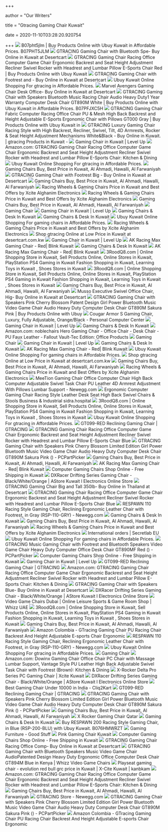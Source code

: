 +++
        
author = "Our Writers"
        
title = "Gtracing Gaming Chair Kuwait"
        
date = 2020-11-10T03:28:20.920754
        
+++
[ ![](https://www.a.ubuy.com.kw/productimg/?image=aHR0cHM6Ly9pbWFnZXMtbmEuc3NsLWltYWdlcy1hbWF6b24uY29tL2ltYWdlcy9JLzcxTyUyQlgzT1ZtWUwuX1NTNDAwXy5qcGc.jpg)](https://www.a.ubuy.com.kw/productimg/?image=aHR0cHM6Ly9pbWFnZXMtbmEuc3NsLWltYWdlcy1hbWF6b24uY29tL2ltYWdlcy9JLzcxTyUyQlgzT1ZtWUwuX1NTNDAwXy5qcGc.jpg) B07pht5jlm | Buy Products Online with Ubuy Kuwait in Affordable Prices.  B07PHT5JLM
[ ![](https://m.media-amazon.com/images/I/41mgnrZC3DL.jpg)](https://m.media-amazon.com/images/I/41mgnrZC3DL.jpg) GTRACING Gaming Chair with Bluetooth Spe- Buy Online in Kuwait at Desertcart
[ ![](https://www.a.ubuy.com.kw/productimg/?image=aHR0cHM6Ly9pbWFnZXMtbmEuc3NsLWltYWdlcy1hbWF6b24uY29tL2ltYWdlcy9JLzYxOXNXRnNYSiUyQkwuX1NTNDAwXy5qcGc.jpg)](https://www.a.ubuy.com.kw/productimg/?image=aHR0cHM6Ly9pbWFnZXMtbmEuc3NsLWltYWdlcy1hbWF6b24uY29tL2ltYWdlcy9JLzYxOXNXRnNYSiUyQkwuX1NTNDAwXy5qcGc.jpg) GTRACING Gaming Chair Racing Office Computer Game Chair Ergonomic Backrest  and Seat Height Adjustment Recliner Swivel Rocker with Headrest and Lumbar  Pillow E-Sports Chair Red | Buy Products Online with Ubuy Kuwait
[ ![](https://m.media-amazon.com/images/I/41vj8BPJVYL.jpg)](https://m.media-amazon.com/images/I/41vj8BPJVYL.jpg) GTRACING Gaming Chair with Footrest and - Buy Online in Kuwait at Desertcart
[ ![](https://www.a.ubuy.com.kw/productimg/?image=aHR0cHM6Ly9tLm1lZGlhLWFtYXpvbi5jb20vaW1hZ2VzL0kvNjFIUUZteDNLM0wuX0FDX1VTMjE4Xy5qcGc.jpg)](https://www.a.ubuy.com.kw/productimg/?image=aHR0cHM6Ly9tLm1lZGlhLWFtYXpvbi5jb20vaW1hZ2VzL0kvNjFIUUZteDNLM0wuX0FDX1VTMjE4Xy5qcGc.jpg) Ubuy Kuwait Online Shopping For gtracing in Affordable Prices.
[ ![](https://m.media-amazon.com/images/I/41m3rWN+OqL.jpg)](https://m.media-amazon.com/images/I/41m3rWN+OqL.jpg) Marvel Avengers Gaming Chair Desk Office- Buy Online in Kuwait at Desertcart
[ ![](https://www.a.ubuy.com.kw/productimg/?image=aHR0cHM6Ly9pbWFnZXMtbmEuc3NsLWltYWdlcy1hbWF6b24uY29tL2ltYWdlcy9JLzYxYTA4ZFdnenJMLl9TUzQwMF8uanBn.jpg)](https://www.a.ubuy.com.kw/productimg/?image=aHR0cHM6Ly9pbWFnZXMtbmEuc3NsLWltYWdlcy1hbWF6b24uY29tL2ltYWdlcy9JLzYxYTA4ZFdnenJMLl9TUzQwMF8uanBn.jpg) GTRACING Gaming Chair with Speakers Bluetooth Music Racing Chair Audio  Heavy Duty1 Year Warranty Computer Desk Chair GT890M White | Buy Products  Online with Ubuy Kuwait in Affordable Prices. B07PFJXC5H
[ ![](https://www.a.ubuy.com.kw/productimg/?image=aHR0cHM6Ly9pbWFnZXMtbmEuc3NsLWltYWdlcy1hbWF6b24uY29tL2ltYWdlcy9JLzYxaDFCM21kSUdMLl9TUzQwMF8uanBn.jpg)](https://www.a.ubuy.com.kw/productimg/?image=aHR0cHM6Ly9pbWFnZXMtbmEuc3NsLWltYWdlcy1hbWF6b24uY29tL2ltYWdlcy9JLzYxaDFCM21kSUdMLl9TUzQwMF8uanBn.jpg) GTRACING Gaming Chair Fabric Computer Racing Office Chair PU & Mesh High  Back Backrest and Height Adjustable E-Sports Ergonomic Chair with Pillows  GT000 Gray | Buy Products Online with Ubuy Kuwait in
[ ![](https://m.media-amazon.com/images/I/41zDb5jEeML.jpg)](https://m.media-amazon.com/images/I/41zDb5jEeML.jpg) GTRACING Luxury Gaming Chair Racing Style with High Backrest, Recliner,  Swivel, Tilt, 4D Armrests, Rocker & Seat Height Adjustment Mechanisms  White&Black - Buy Online in Kuwait. | gtracing Products in Kuwait -
[ ![](https://cdn.shopify.com/s/files/1/0026/9906/7504/products/gaming-desk-chair-sharkoon-skiller-sgs3-gaming-chair-1_medium.jpg?v=1563457202)](https://cdn.shopify.com/s/files/1/0026/9906/7504/products/gaming-desk-chair-sharkoon-skiller-sgs3-gaming-chair-1_medium.jpg?v=1563457202) Gaming Chair in Kuwait | Level Up
[ ![](https://images-na.ssl-images-amazon.com/images/I/61IM7NU%2Bh9L._AC_SL1500_.jpg)](https://images-na.ssl-images-amazon.com/images/I/61IM7NU%2Bh9L._AC_SL1500_.jpg) Amazon.com: GTRACING Gaming Chair Racing Office Computer Game Chair  Ergonomic Backrest and Seat Height Adjustment Recliner Swivel Rocker with  Headrest and Lumbar Pillow E-Sports Chair: Kitchen & Dining
[ ![](https://www.a.ubuy.com.kw/productimg/?image=aHR0cHM6Ly9tLm1lZGlhLWFtYXpvbi5jb20vaW1hZ2VzL0kvNjEyRmVNenRvN0wuX0FDX1VTMjE4Xy5qcGc.jpg)](https://www.a.ubuy.com.kw/productimg/?image=aHR0cHM6Ly9tLm1lZGlhLWFtYXpvbi5jb20vaW1hZ2VzL0kvNjEyRmVNenRvN0wuX0FDX1VTMjE4Xy5qcGc.jpg) Ubuy Kuwait Online Shopping For gtracing in Affordable Prices.
[ ![](https://microless.com/cdn/products/0953a141411f57368d2d17f53e801314-md.jpg)](https://microless.com/cdn/products/0953a141411f57368d2d17f53e801314-md.jpg) Gaming Chairs Buy, Best Price in Kuwait, Al Ahmadi, Hawalli, Al Farwaniyah
[ ![](https://m.media-amazon.com/images/I/41PK499s2OL.jpg)](https://m.media-amazon.com/images/I/41PK499s2OL.jpg) GTRACING Gaming Chair with Footrest Big - Buy Online in Kuwait at Desertcart
[ ![](https://microless.com/cdn/products/b0c89844da672b2a621f8769b537fccf-md.jpg)](https://microless.com/cdn/products/b0c89844da672b2a621f8769b537fccf-md.jpg) Gaming Chairs Buy, Best Price in Kuwait, Al Ahmadi, Hawalli, Al Farwaniyah
[ ![](https://m.xcite.com/media/catalog/product/cache/1/small_image/250x/9df78eab33525d08d6e5fb8d27136e95/h/p/hp_omen_gaming_chair_-_red_1_392_720.jpg)](https://m.xcite.com/media/catalog/product/cache/1/small_image/250x/9df78eab33525d08d6e5fb8d27136e95/h/p/hp_omen_gaming_chair_-_red_1_392_720.jpg) Racing Wheels & Gaming Chairs Price in Kuwait and Best Offers by Xcite  Alghanim Electronics
[ ![](https://m.xcite.com/media/catalog/product/cache/1/small_image/250x/9df78eab33525d08d6e5fb8d27136e95/p/l/playseat_gaming_chiar_-_evolution_alcantara_pro_1.jpg)](https://m.xcite.com/media/catalog/product/cache/1/small_image/250x/9df78eab33525d08d6e5fb8d27136e95/p/l/playseat_gaming_chiar_-_evolution_alcantara_pro_1.jpg) Racing Wheels & Gaming Chairs Price in Kuwait and Best Offers by Xcite  Alghanim Electronics
[ ![](https://microless.com/cdn/products/ab9857b7707415afd3608da6fd61115e-md.jpg)](https://microless.com/cdn/products/ab9857b7707415afd3608da6fd61115e-md.jpg) Gaming Chairs Buy, Best Price in Kuwait, Al Ahmadi, Hawalli, Al Farwaniyah
[ ![](https://talabatexpress.com/image/cache/catalog/25092020122457713-270x270.jpg)](https://talabatexpress.com/image/cache/catalog/25092020122457713-270x270.jpg) Gaming Chair
[ ![](https://cdn.shopify.com/s/files/1/0026/9906/7504/products/eec312_red_2048x2048_635d9ff9-7e02-4631-a62c-3977f50f0d11_medium.jpg?v=1603130380)](https://cdn.shopify.com/s/files/1/0026/9906/7504/products/eec312_red_2048x2048_635d9ff9-7e02-4631-a62c-3977f50f0d11_medium.jpg?v=1603130380) Gaming Chair in Kuwait | Level Up
[ ![](https://www.best.com.kw/wcsstore/BEST/images/catalog/productImages/GC-F101-NR-D3.jpg)](https://www.best.com.kw/wcsstore/BEST/images/catalog/productImages/GC-F101-NR-D3.jpg) Gaming Chairs & Desk In Kuwait
[ ![](https://www.best.com.kw/wcsstore/BEST/images/catalog/productThumbNails/GC-K06-NR-S1.jpg)](https://www.best.com.kw/wcsstore/BEST/images/catalog/productThumbNails/GC-K06-NR-S1.jpg) Gaming Chairs & Desk In Kuwait
[ ![](https://www.a.ubuy.com.kw/productimg/?image=aHR0cHM6Ly9tLm1lZGlhLWFtYXpvbi5jb20vaW1hZ2VzL0kvNjFIRXFITWtSaEwuX0FDX1VTMjE4Xy5qcGc.jpg)](https://www.a.ubuy.com.kw/productimg/?image=aHR0cHM6Ly9tLm1lZGlhLWFtYXpvbi5jb20vaW1hZ2VzL0kvNjFIRXFITWtSaEwuX0FDX1VTMjE4Xy5qcGc.jpg) Ubuy Kuwait Online Shopping For gaming chairs in Affordable Prices.
[ ![](https://m.xcite.com/media/catalog/product/cache/1/small_image/250x/9df78eab33525d08d6e5fb8d27136e95/n/e/nex_gaming_chair_black_blue_1_449_586.jpg)](https://m.xcite.com/media/catalog/product/cache/1/small_image/250x/9df78eab33525d08d6e5fb8d27136e95/n/e/nex_gaming_chair_black_blue_1_449_586.jpg) Racing Wheels & Gaming Chairs Price in Kuwait and Best Offers by Xcite  Alghanim Electronics
[ ![](https://m.media-amazon.com/images/I/41s3XdkwTBL.jpg)](https://m.media-amazon.com/images/I/41s3XdkwTBL.jpg) Shop gtracing Online at Low Price in Kuwait at desertcart.com.kw
[ ![](https://cdn.shopify.com/s/files/1/0026/9906/7504/products/Untitleddesign_25_2f3fc18d-e724-436b-a0d0-8e175027ba3a_medium.jpg?v=1600892066)](https://cdn.shopify.com/s/files/1/0026/9906/7504/products/Untitleddesign_25_2f3fc18d-e724-436b-a0d0-8e175027ba3a_medium.jpg?v=1600892066) Gaming Chair in Kuwait | Level Up
[ ![](https://blobstorage.azureedge.net/wbimages//Products/125810/LargeImage/1.jpg)](https://blobstorage.azureedge.net/wbimages//Products/125810/LargeImage/1.jpg) AK Racing Max Gaming Chair - Red| Blink Kuwait
[ ![](https://www.best.com.kw/wcsstore/BEST/images/catalog/productThumbNails/TEGC-2023101-C1.jpg)](https://www.best.com.kw/wcsstore/BEST/images/catalog/productThumbNails/TEGC-2023101-C1.jpg) Gaming Chairs & Desk In Kuwait
[ ![](https://blobstorage.azureedge.net/wbimages//Products/125810/LargeImage/6.jpg)](https://blobstorage.azureedge.net/wbimages//Products/125810/LargeImage/6.jpg) AK Racing Max Gaming Chair - Red| Blink Kuwait
[ ![](https://3roodq8.com/image/cache/catalog/products%20image/Cougar3837-270x270.gif)](https://3roodq8.com/image/cache/catalog/products%20image/Cougar3837-270x270.gif) 3RoodQ8.com | Online Shopping Store in Kuwait, Sell Products Online, Online  Stores in Kuwait, PlayStation PS4 Gaming in Kuwait Fashion Shopping in  Kuwait, Learning Toys in Kuwait , Shoes Stores in Kuwait
[ ![](https://3roodq8.com/image/cache/catalog/products%20image/autogameror67-270x270.gif)](https://3roodq8.com/image/cache/catalog/products%20image/autogameror67-270x270.gif) 3RoodQ8.com | Online Shopping Store in Kuwait, Sell Products Online, Online  Stores in Kuwait, PlayStation PS4 Gaming in Kuwait Fashion Shopping in  Kuwait, Learning Toys in Kuwait , Shoes Stores in Kuwait
[ ![](https://microless.com/cdn/products/13e07c17906205a95adb830f71e157b4-md.jpg)](https://microless.com/cdn/products/13e07c17906205a95adb830f71e157b4-md.jpg) Gaming Chairs Buy, Best Price in Kuwait, Al Ahmadi, Hawalli, Al Farwaniyah
[ ![](https://images-na.ssl-images-amazon.com/images/I/519CJr%2Bg2bL.jpg)](https://images-na.ssl-images-amazon.com/images/I/519CJr%2Bg2bL.jpg) Musso Executive Swivel Office Chair, Hig- Buy Online in Kuwait at Desertcart
[ ![](https://www.a.ubuy.com.kw/productimg/?image=aHR0cHM6Ly9pbWFnZXMtbmEuc3NsLWltYWdlcy1hbWF6b24uY29tL2ltYWdlcy9JLzYxMGFpN0VMZ0FMLl9TUzQwMF8uanBn.jpg)](https://www.a.ubuy.com.kw/productimg/?image=aHR0cHM6Ly9pbWFnZXMtbmEuc3NsLWltYWdlcy1hbWF6b24uY29tL2ltYWdlcy9JLzYxMGFpN0VMZ0FMLl9TUzQwMF8uanBn.jpg) GTRACING Gaming Chair with Speakers Pink Cherry Blossom Patent Design  Girl Power Bluetooth Music Video Game Chair Audio Heavy Duty Computer Desk  Chair GT890M Sakura Pink | Buy Products Online with Ubuy
[ ![](https://www.pckuwait.com/wp-content/uploads/2019/02/gaming-chair-1.jpg)](https://www.pckuwait.com/wp-content/uploads/2019/02/gaming-chair-1.jpg) Cougar Armor S Gaming Chair, Luxury, Fully Adjustable, Orange/Black -  Personal Computer Center
[ ![](https://cdn.shopify.com/s/files/1/0026/9906/7504/products/MAG_CH110_front_medium.png?v=1563457980)](https://cdn.shopify.com/s/files/1/0026/9906/7504/products/MAG_CH110_front_medium.png?v=1563457980) Gaming Chair in Kuwait | Level Up
[ ![](https://www.best.com.kw/wcsstore/BEST/images/catalog/productThumbNails/SGS3-BLK-GREEN.jpg)](https://www.best.com.kw/wcsstore/BEST/images/catalog/productThumbNails/SGS3-BLK-GREEN.jpg) Gaming Chairs & Desk In Kuwait
[ ![](https://images-na.ssl-images-amazon.com/images/I/71cmyrlY3vL._AC_SX679_.jpg)](https://images-na.ssl-images-amazon.com/images/I/71cmyrlY3vL._AC_SX679_.jpg) Amazon.com: noblechairs Hero Gaming Chair - Office Chair - Desk Chair - PU  Faux Leather - Fallout Vault-Tec Edition: Office Products
[ ![](https://talabatexpress.com/image/cache/catalog/06092020092859715-270x270.jpg)](https://talabatexpress.com/image/cache/catalog/06092020092859715-270x270.jpg) Gaming Chair
[ ![](https://cdn.shopify.com/s/files/1/0026/9906/7504/products/Untitleddesign_3_221421a8-c2f5-4a53-ad65-4196db3081e1_medium.jpg?v=1599253991)](https://cdn.shopify.com/s/files/1/0026/9906/7504/products/Untitleddesign_3_221421a8-c2f5-4a53-ad65-4196db3081e1_medium.jpg?v=1599253991) Gaming Chair in Kuwait | Level Up
[ ![](https://www.best.com.kw/wcsstore/BEST/images/catalog/productThumbNails/GC-F101-NB-D3.jpg)](https://www.best.com.kw/wcsstore/BEST/images/catalog/productThumbNails/GC-F101-NB-D3.jpg) Gaming Chairs & Desk In Kuwait
[ ![](https://blobstorage.azureedge.net/wbimages//Products/125810/LargeImage/2.jpg)](https://blobstorage.azureedge.net/wbimages//Products/125810/LargeImage/2.jpg) AK Racing Max Gaming Chair - Red| Blink Kuwait
[ ![](https://www.a.ubuy.com.kw/productimg/?image=aHR0cHM6Ly9tLm1lZGlhLWFtYXpvbi5jb20vaW1hZ2VzL0kvNzFFRVhReWllMUwuX0FDX1VTMjE4Xy5qcGc.jpg)](https://www.a.ubuy.com.kw/productimg/?image=aHR0cHM6Ly9tLm1lZGlhLWFtYXpvbi5jb20vaW1hZ2VzL0kvNzFFRVhReWllMUwuX0FDX1VTMjE4Xy5qcGc.jpg) Ubuy Kuwait Online Shopping For gaming chairs in Affordable Prices.
[ ![](https://images-na.ssl-images-amazon.com/images/I/51agLFWsnyL.jpg)](https://images-na.ssl-images-amazon.com/images/I/51agLFWsnyL.jpg) Shop gtracing Online at Low Price in Kuwait at desertcart.com.kw
[ ![](https://microless.com/cdn/products/cc4b4d2c40a1048bf9bae48e00ecbe60-md.jpg)](https://microless.com/cdn/products/cc4b4d2c40a1048bf9bae48e00ecbe60-md.jpg) Gaming Chairs Buy, Best Price in Kuwait, Al Ahmadi, Hawalli, Al Farwaniyah
[ ![](https://m.xcite.com/media/catalog/product/cache/1/small_image/250x/9df78eab33525d08d6e5fb8d27136e95/playseat-evolution-black.jpg)](https://m.xcite.com/media/catalog/product/cache/1/small_image/250x/9df78eab33525d08d6e5fb8d27136e95/playseat-evolution-black.jpg) Racing Wheels & Gaming Chairs Price in Kuwait and Best Offers by Xcite  Alghanim Electronics
[ ![](https://c1.neweggimages.com/ProductImageCompressAll300/AF8H_132139571990253734zBoVl2CTOf.jpg)](https://c1.neweggimages.com/ProductImageCompressAll300/AF8H_132139571990253734zBoVl2CTOf.jpg) MeeTion Gaming Chair Office Computer Chair High Back Computer Adjustable  Swivel Task Chair PU Leather 4D Armrest Adjustment With Pillows Lumbar  Support - Newegg.com
[ ![](http://i.ebayimg.com/images/g/laAAAOSwS8ZclHqz/s-l500.jpg)](http://i.ebayimg.com/images/g/laAAAOSwS8ZclHqz/s-l500.jpg) Ergonomic Computer Gaming Chair Racing Style Leather Desk Seat High Back  Swivel Chairs & Stools Business & Industrial sidra.hospital
[ ![](https://3roodq8.com/image/cache/catalog/products%20image/Ewincgairred-270x270.gif)](https://3roodq8.com/image/cache/catalog/products%20image/Ewincgairred-270x270.gif) 3RoodQ8.com | Online Shopping Store in Kuwait, Sell Products Online, Online  Stores in Kuwait, PlayStation PS4 Gaming in Kuwait Fashion Shopping in  Kuwait, Learning Toys in Kuwait , Shoes Stores in Kuwait
[ ![](https://www.a.ubuy.com.kw/productimg/?image=aHR0cHM6Ly9tLm1lZGlhLWFtYXpvbi5jb20vaW1hZ2VzL0kvNjF2Y0x4NFg4ckwuX0FDX1VTMjE4Xy5qcGc.jpg)](https://www.a.ubuy.com.kw/productimg/?image=aHR0cHM6Ly9tLm1lZGlhLWFtYXpvbi5jb20vaW1hZ2VzL0kvNjF2Y0x4NFg4ckwuX0FDX1VTMjE4Xy5qcGc.jpg) Ubuy Kuwait Online Shopping For gtracing in Affordable Prices.
[ ![](http://cdn.shopify.com/s/files/1/0092/3828/2340/products/b_dad782e7-5353-471a-b766-873577bf22a1_grande.jpg?v=1596519023)](http://cdn.shopify.com/s/files/1/0092/3828/2340/products/b_dad782e7-5353-471a-b766-873577bf22a1_grande.jpg?v=1596519023) GT099-RED Reclining Gaming Chair | GTRACING
[ ![](https://img-s.yoybuy.com/images/I/61Lc6HcfsKL.jpg)](https://img-s.yoybuy.com/images/I/61Lc6HcfsKL.jpg) GTRACING Gaming Chair Racing Office Computer Game Chair Ergonomic Backrest  and Seat Height Adjustment Recliner Swivel Rocker with Headrest and Lumbar  Pillow E-Sports Chair Blue
[ ![](https://images-na.ssl-images-amazon.com/images/I/41bOYdSzBBL.jpg)](https://images-na.ssl-images-amazon.com/images/I/41bOYdSzBBL.jpg) GTRACING Gaming Chair with Speakers Pink Cherry Blossom Limited Edition  Girl Power Bluetooth Music Video Game Chair Audio Heavy Duty Computer Desk  Chair GT890M Sakura Pink () - PCPartPicker
[ ![](https://microless.com/cdn/products/cb66a80cd515fe74cf8ccc7124b4c87b-md.jpg)](https://microless.com/cdn/products/cb66a80cd515fe74cf8ccc7124b4c87b-md.jpg) Gaming Chairs Buy, Best Price in Kuwait, Al Ahmadi, Hawalli, Al Farwaniyah
[ ![](https://blobstorage.azureedge.net/wbimages//Products/125810/LargeImage/3.jpg)](https://blobstorage.azureedge.net/wbimages//Products/125810/LargeImage/3.jpg) AK Racing Max Gaming Chair - Red| Blink Kuwait
[ ![](https://images-na.ssl-images-amazon.com/images/I/41K5yj7T0mL._AC_SY400_.jpg)](https://images-na.ssl-images-amazon.com/images/I/41K5yj7T0mL._AC_SY400_.jpg) Computer Gaming Chairs Shop Online - Free Shipping in Kuwait
[ ![](https://astorekw.com/web/image/biztech.product.images/893/image?unique=ae43135)](https://astorekw.com/web/image/biztech.product.images/893/image?unique=ae43135) DXRacer Drifting Series Gaming Chair - Black/White/Orange | AStore Kuwait l  Electronics Online Store
[ ![](https://m.media-amazon.com/images/I/41xMptnJTGL.jpg)](https://m.media-amazon.com/images/I/41xMptnJTGL.jpg) GTRACING Gaming Chair Big and Tall 350lb- Buy Online in Thailand at  Desertcart
[ ![](https://img-s.yoybuy.com/images/I/61uyVXlE6HL.jpg)](https://img-s.yoybuy.com/images/I/61uyVXlE6HL.jpg) GTRACING Gaming Chair Racing Office Computer Game Chair Ergonomic Backrest  and Seat Height Adjustment Recliner Swivel Rocker with Headrest and Lumbar  Pillow E-Sports Chair Blue
[ ![](https://c1.neweggimages.com/ProductImageCompressAll300/2T4-029X-00016-S02.jpg)](https://c1.neweggimages.com/ProductImageCompressAll300/2T4-029X-00016-S02.jpg) RESPAWN 110 Racing Style Gaming Chair, Reclining Ergonomic Leather Chair  with Footrest, in Gray (RSP-110-GRY) - Newegg.com
[ ![](https://www.best.com.kw/wcsstore/BEST/images/catalog/productThumbNails/SGS4-BLACK.jpg)](https://www.best.com.kw/wcsstore/BEST/images/catalog/productThumbNails/SGS4-BLACK.jpg) Gaming Chairs & Desk In Kuwait
[ ![](https://microless.com/cdn/products/ad0f2703174cc29e68a91bcd7e0b5777-md.jpg)](https://microless.com/cdn/products/ad0f2703174cc29e68a91bcd7e0b5777-md.jpg) Gaming Chairs Buy, Best Price in Kuwait, Al Ahmadi, Hawalli, Al Farwaniyah
[ ![](https://m.xcite.com/media/catalog/product/cache/1/small_image/250x/9df78eab33525d08d6e5fb8d27136e95/g/9/g920-racing-wheel_1.png)](https://m.xcite.com/media/catalog/product/cache/1/small_image/250x/9df78eab33525d08d6e5fb8d27136e95/g/9/g920-racing-wheel_1.png) Racing Wheels & Gaming Chairs Price in Kuwait and Best Offers by Xcite  Alghanim Electronics
[ ![](https://cdn.shopify.com/s/files/1/2360/6457/t/269/assets/home-about-min.jpg?v=15469314744188955009)](https://cdn.shopify.com/s/files/1/2360/6457/t/269/assets/home-about-min.jpg?v=15469314744188955009) International orders | Secretlab EU
[ ![](https://www.a.ubuy.com.kw/productimg/?image=aHR0cHM6Ly9tLm1lZGlhLWFtYXpvbi5jb20vaW1hZ2VzL0kvNjFCdUpORGh0ZUwuX0FDX1VTMjE4Xy5qcGc.jpg)](https://www.a.ubuy.com.kw/productimg/?image=aHR0cHM6Ly9tLm1lZGlhLWFtYXpvbi5jb20vaW1hZ2VzL0kvNjFCdUpORGh0ZUwuX0FDX1VTMjE4Xy5qcGc.jpg) Ubuy Kuwait Online Shopping For gaming chairs in Affordable Prices.
[ ![](https://images-na.ssl-images-amazon.com/images/I/51h9tVehrnL.jpg)](https://images-na.ssl-images-amazon.com/images/I/51h9tVehrnL.jpg) GTRACING Music Gaming Chair with Footrest and Bluetooth Speakers Video Game  Chair Heavy Duty Computer Office Desk Chair GT890MF Red () - PCPartPicker
[ ![](https://images-na.ssl-images-amazon.com/images/I/41Z879krOfL._AC_SY400_.jpg)](https://images-na.ssl-images-amazon.com/images/I/41Z879krOfL._AC_SY400_.jpg) Computer Gaming Chairs Shop Online - Free Shipping in Kuwait
[ ![](https://cdn.shopify.com/s/files/1/0026/9906/7504/products/WhatsApp_Image_2020-09-18_at_9.34.23_PM_1_medium.jpg?v=1600609065)](https://cdn.shopify.com/s/files/1/0026/9906/7504/products/WhatsApp_Image_2020-09-18_at_9.34.23_PM_1_medium.jpg?v=1600609065) Gaming Chair in Kuwait | Level Up
[ ![](https://cdn.shopify.com/s/files/1/0092/3828/2340/products/GT099-7_1014c9ca-68a4-42ab-a456-b4f4462a2dff_1000x.jpg?v=1596519023)](https://cdn.shopify.com/s/files/1/0092/3828/2340/products/GT099-7_1014c9ca-68a4-42ab-a456-b4f4462a2dff_1000x.jpg?v=1596519023) GT099-RED Reclining Gaming Chair | GTRACING
[ ![](https://images-na.ssl-images-amazon.com/images/I/61a08dWgzrL._AC_UL320_SR238,320_.jpg)](https://images-na.ssl-images-amazon.com/images/I/61a08dWgzrL._AC_UL320_SR238,320_.jpg) Amazon.com: GTRACING Gaming Chair Racing Office Computer Game Chair  Ergonomic Backrest and Seat Height Adjustment Recliner Swivel Rocker with  Headrest and Lumbar Pillow E-Sports Chair: Kitchen & Dining
[ ![](https://m.media-amazon.com/images/I/41jddKxrfkL.jpg)](https://m.media-amazon.com/images/I/41jddKxrfkL.jpg) GTRACING Gaming Chair with Speakers Blue- Buy Online in Kuwait at Desertcart
[ ![](https://astorekw.com/web/image/product.product/19038/image)](https://astorekw.com/web/image/product.product/19038/image) DXRacer Drifting Series Gaming Chair - Black/White/Orange | AStore Kuwait l  Electronics Online Store
[ ![](https://images-na.ssl-images-amazon.com/images/I/41w8JY-lI+L.jpg)](https://images-na.ssl-images-amazon.com/images/I/41w8JY-lI+L.jpg) Video Game Chairs Dubai | Online Leisure Sports & Game Room Shop | Whizz UAE
[ ![](https://3roodq8.com/image/cache/catalog/products%20image/Amorgreen-270x270.gif)](https://3roodq8.com/image/cache/catalog/products%20image/Amorgreen-270x270.gif) 3RoodQ8.com | Online Shopping Store in Kuwait, Sell Products Online, Online  Stores in Kuwait, PlayStation PS4 Gaming in Kuwait Fashion Shopping in  Kuwait, Learning Toys in Kuwait , Shoes Stores in Kuwait
[ ![](https://microless.com/cdn/products/9a94b5fcc7d775eea75a8c9a68c123c7-md.jpg)](https://microless.com/cdn/products/9a94b5fcc7d775eea75a8c9a68c123c7-md.jpg) Gaming Chairs Buy, Best Price in Kuwait, Al Ahmadi, Hawalli, Al Farwaniyah
[ ![](https://tuloimportas.com/image/cache/catalog/phimportador/Amazon/B01N2P8DNA-600x600.jpg)](https://tuloimportas.com/image/cache/catalog/phimportador/Amazon/B01N2P8DNA-600x600.jpg) Amazon Colombia - GTracing Gaming Chair PU Racing Chair Backrest And Height  Adjustable E-sports Chair Ergonomic
[ ![](https://c1.neweggimages.com/ProductImageCompressAll1280/AF46_131600849600372226r1l6S0VoGN.jpg)](https://c1.neweggimages.com/ProductImageCompressAll1280/AF46_131600849600372226r1l6S0VoGN.jpg) RESPAWN 110 Racing Style Gaming Chair, Reclining Ergonomic Leather Chair  with Footrest, in Gray (RSP-110-GRY) - Newegg.com
[ ![](https://www.a.ubuy.com.kw/productimg/?image=aHR0cHM6Ly9tLm1lZGlhLWFtYXpvbi5jb20vaW1hZ2VzL0kvNjFBVWx2cFlOOEwuX0FDX1VTMjE4Xy5qcGc.jpg)](https://www.a.ubuy.com.kw/productimg/?image=aHR0cHM6Ly9tLm1lZGlhLWFtYXpvbi5jb20vaW1hZ2VzL0kvNjFBVWx2cFlOOEwuX0FDX1VTMjE4Xy5qcGc.jpg) Ubuy Kuwait Online Shopping For gtracing in Affordable Prices.
[ ![](https://talabatexpress.com/image/cache/catalog/04102020125205328-270x270.jpg)](https://talabatexpress.com/image/cache/catalog/04102020125205328-270x270.jpg) Gaming Chair
[ ![](https://images-na.ssl-images-amazon.com/images/I/81xj-c8Q1pL._AC_SY879_.jpg)](https://images-na.ssl-images-amazon.com/images/I/81xj-c8Q1pL._AC_SY879_.jpg) Amazon.com: Dowinx Gaming Chair Office Chair PC Chair with Massage Lumbar  Support, Vantage Style PU Leather High Back Adjustable Swivel Task Chair  with Footrest (Brown): Kitchen & Dining
[ ![](https://m.xcite.com/media/catalog/product/cache/1/thumbnail/700x700/9df78eab33525d08d6e5fb8d27136e95/x/-/x-rocker_delta_pro_series_pc_gaming_chair_-_red_4_1111_1555.jpg)](https://m.xcite.com/media/catalog/product/cache/1/thumbnail/700x700/9df78eab33525d08d6e5fb8d27136e95/x/-/x-rocker_delta_pro_series_pc_gaming_chair_-_red_4_1111_1555.jpg) X-Rocker Delta Pro Series PC Gaming Chair | Xcite Kuwait
[ ![](https://astorekw.com/web/image/biztech.product.images/890/image?unique=ae43135)](https://astorekw.com/web/image/biztech.product.images/890/image?unique=ae43135) DXRacer Drifting Series Gaming Chair - Black/White/Orange | AStore Kuwait l  Electronics Online Store
[ ![](https://cliq2kart.com/wp-content/uploads/2018/12/top10gamingchairsindia.jpg)](https://cliq2kart.com/wp-content/uploads/2018/12/top10gamingchairsindia.jpg) Best Gaming Chair Under 10000 in India - Cliq2Kart
[ ![](https://cdn.shopifycdn.net/s/files/1/0092/3828/2340/products/1_462a2a0e-4092-47f5-b22a-00d74e1dab54_600x.jpg?v=1603780996)](https://cdn.shopifycdn.net/s/files/1/0092/3828/2340/products/1_462a2a0e-4092-47f5-b22a-00d74e1dab54_600x.jpg?v=1603780996) GT099-RED Reclining Gaming Chair | GTRACING
[ ![](https://images-na.ssl-images-amazon.com/images/I/51chbA6BfLL.jpg)](https://images-na.ssl-images-amazon.com/images/I/51chbA6BfLL.jpg) GTRACING Gaming Chair with Speakers Pink Cherry Blossom Limited Edition  Girl Power Bluetooth Music Video Game Chair Audio Heavy Duty Computer Desk  Chair GT890M Sakura Pink () - PCPartPicker
[ ![](https://microless.com/cdn/products/87f237f29a9132ecc4b5a3c244c33c31-md.jpg)](https://microless.com/cdn/products/87f237f29a9132ecc4b5a3c244c33c31-md.jpg) Gaming Chairs Buy, Best Price in Kuwait, Al Ahmadi, Hawalli, Al Farwaniyah
[ ![](https://blobstorage.azureedge.net/wbimages//Products/272389/SmallImage/4.jpg)](https://blobstorage.azureedge.net/wbimages//Products/272389/SmallImage/4.jpg) X Rocker Gaming Chair Qatar
[ ![](https://www.best.com.kw/wcsstore/BEST/images/catalog/productThumbNails/GC-R131-NB-V2.jpg)](https://www.best.com.kw/wcsstore/BEST/images/catalog/productThumbNails/GC-R131-NB-V2.jpg) Gaming Chairs & Desk In Kuwait
[ ![](https://www.a.ubuy.com.kw/productimg/?image=aHR0cHM6Ly9pbWFnZXMtbmEuc3NsLWltYWdlcy1hbWF6b24uY29tL2ltYWdlcy9JLzgxRGR6QmEwNjlMLl9TUzQwMF8uanBn.jpg)](https://www.a.ubuy.com.kw/productimg/?image=aHR0cHM6Ly9pbWFnZXMtbmEuc3NsLWltYWdlcy1hbWF6b24uY29tL2ltYWdlcy9JLzgxRGR6QmEwNjlMLl9TUzQwMF8uanBn.jpg) Buy RESPAWN 200 Racing Style Gaming Chair, in Blue (RSP-200-BLU) with Ubuy  Kuwait. B076HMWRZT
[ ![](https://cdn.geekaygames.com/pub/media/catalog/product/cache/3741b21635f419c7b1176c8a43071b5a/1/4/1490886372_main_Gamertek_Storm_Gaming_Chair_green.jpg)](https://cdn.geekaygames.com/pub/media/catalog/product/cache/3741b21635f419c7b1176c8a43071b5a/1/4/1490886372_main_Gamertek_Storm_Gaming_Chair_green.jpg) Gaming Furniture - Good Stuff
[ ![](https://www.a.ubuy.com.kw/productimg/?image=aHR0cHM6Ly9pbWFnZXMtbmEuc3NsLWltYWdlcy1hbWF6b24uY29tL2ltYWdlcy9JLzYxODFCNkx2aVRMLl9TUzQwMF8uanBn.jpg)](https://www.a.ubuy.com.kw/productimg/?image=aHR0cHM6Ly9pbWFnZXMtbmEuc3NsLWltYWdlcy1hbWF6b24uY29tL2ltYWdlcy9JLzYxODFCNkx2aVRMLl9TUzQwMF8uanBn.jpg) Pink Gaming Chair Kuwait
[ ![](https://images-na.ssl-images-amazon.com/images/I/41QCqG0q6lL._AC_SY400_.jpg)](https://images-na.ssl-images-amazon.com/images/I/41QCqG0q6lL._AC_SY400_.jpg) Computer Gaming Chairs Shop Online - Free Shipping in Kuwait
[ ![](https://images-na.ssl-images-amazon.com/images/I/41mHna%2ByjGL._AC_.jpg)](https://images-na.ssl-images-amazon.com/images/I/41mHna%2ByjGL._AC_.jpg) GTRACING Gaming Chair Racing Office Comp- Buy Online in Kuwait at Desertcart
[ ![](https://images-na.ssl-images-amazon.com/images/I/51DIyGNFmcL._UL500_.jpg)](https://images-na.ssl-images-amazon.com/images/I/51DIyGNFmcL._UL500_.jpg) GTRACING Gaming Chair with Bluetooth Speakers Music Video Game Chair  AudioPatented Design Heavy Duty Ergonomic Office Computer Desk Chair  GT894M Blue in Kenya | Whizz Video Game Chairs
[ ![](https://m.xcite.com/media/catalog/product/cache/1/thumbnail/550x400/9df78eab33525d08d6e5fb8d27136e95/p/i/picture2_result_1_18.jpg)](https://m.xcite.com/media/catalog/product/cache/1/thumbnail/550x400/9df78eab33525d08d6e5fb8d27136e95/p/i/picture2_result_1_18.jpg) Playseat gaming chair - evolution red bull grc price in Kuwait | X-Cite  Kuwait | kanbkam
[ ![](https://m.media-amazon.com/images/I/81trOVOIxnL._AC_UL400_.jpg)](https://m.media-amazon.com/images/I/81trOVOIxnL._AC_UL400_.jpg) Amazon.com: GTRACING Gaming Chair Racing Office Computer Game Chair  Ergonomic Backrest and Seat Height Adjustment Recliner Swivel Rocker with  Headrest and Lumbar Pillow E-Sports Chair: Kitchen & Dining
[ ![](https://microless.com/cdn/products/c90407175e8842ef1a9af1d1faabb41b-md.jpg)](https://microless.com/cdn/products/c90407175e8842ef1a9af1d1faabb41b-md.jpg) Gaming Chairs Buy, Best Price in Kuwait, Al Ahmadi, Hawalli, Al Farwaniyah
[ ![](https://c1.neweggimages.com/NeweggImage/ProductImageCompressAll300/AF8HS200722JF5MO.jpg)](https://c1.neweggimages.com/NeweggImage/ProductImageCompressAll300/AF8HS200722JF5MO.jpg) GTRACING Store - Newegg.com
[ ![](https://images-na.ssl-images-amazon.com/images/I/41RexVqaJlL.jpg)](https://images-na.ssl-images-amazon.com/images/I/41RexVqaJlL.jpg) GTRACING Gaming Chair with Speakers Pink Cherry Blossom Limited Edition  Girl Power Bluetooth Music Video Game Chair Audio Heavy Duty Computer Desk  Chair GT890M Sakura Pink () - PCPartPicker
[ ![](https://tuloimportas.com/image/cache/catalog/phimportador/Amazon/B01N2P8DNA-5-600x600.jpg)](https://tuloimportas.com/image/cache/catalog/phimportador/Amazon/B01N2P8DNA-5-600x600.jpg) Amazon Colombia - GTracing Gaming Chair PU Racing Chair Backrest And Height  Adjustable E-sports Chair Ergonomic
